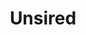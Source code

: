 ---
layout: item
title: Unsired
item-id: 13273
datatable: true
id: 13273
name: "Unsired"
members: true
lowalch: null
highalch: null
examine: "Doesn't seem to have survived the death of its Sire."
monsters:
  - id: 5886
    name: "Abyssal Sire"
    members: true
    combat_level: 350
    wiki_url: "https://oldschool.runescape.wiki/w/Abyssal_Sire#Phase_1"
    drops:
      - quantity: "1"
        rarity: 0.01
        drop_requirements: null
---